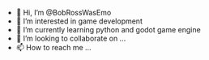 - 👋 Hi, I’m @BobRossWasEmo
- 👀 I’m interested in game development 
- 🌱 I’m currently learning python and godot game engine
- 💞️ I’m looking to collaborate on ...
- 📫 How to reach me ...

<!---
BobRossWasEmo/BobRossWasEmo is a ✨ special ✨ repository because its `README.md` (this file) appears on your GitHub profile.
You can click the Preview link to take a look at your changes.
--->
